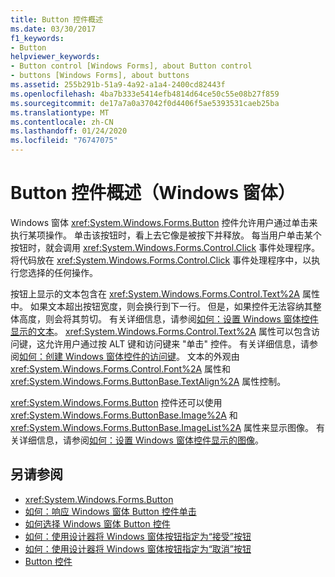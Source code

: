 ```yaml
---
title: Button 控件概述
ms.date: 03/30/2017
f1_keywords:
- Button
helpviewer_keywords:
- Button control [Windows Forms], about Button control
- buttons [Windows Forms], about buttons
ms.assetid: 255b291b-51a9-4a92-a1a4-2400cd82443f
ms.openlocfilehash: 4ba7b333e5414efb4814d64ce50c55e08b27f859
ms.sourcegitcommit: de17a7a0a37042f0d4406f5ae5393531caeb25ba
ms.translationtype: MT
ms.contentlocale: zh-CN
ms.lasthandoff: 01/24/2020
ms.locfileid: "76747075"
---
```

# <a name="button-control-overview-windows-forms"></a>Button 控件概述（Windows 窗体）
Windows 窗体 <xref:System.Windows.Forms.Button> 控件允许用户通过单击来执行某项操作。 单击该按钮时，看上去它像是被按下并释放。 每当用户单击某个按钮时，就会调用 <xref:System.Windows.Forms.Control.Click> 事件处理程序。 将代码放在 <xref:System.Windows.Forms.Control.Click> 事件处理程序中，以执行您选择的任何操作。  
  
 按钮上显示的文本包含在 <xref:System.Windows.Forms.Control.Text%2A> 属性中。 如果文本超出按钮宽度，则会换行到下一行。 但是，如果控件无法容纳其整体高度，则会将其剪切。 有关详细信息，请参阅[如何：设置 Windows 窗体控件显示的文本](how-to-set-the-text-displayed-by-a-windows-forms-control.md)。 <xref:System.Windows.Forms.Control.Text%2A> 属性可以包含访问键，这允许用户通过按 ALT 键和访问键来 "单击" 控件。 有关详细信息，请参阅[如何：创建 Windows 窗体控件的访问键](how-to-create-access-keys-for-windows-forms-controls.md)。 文本的外观由 <xref:System.Windows.Forms.Control.Font%2A> 属性和 <xref:System.Windows.Forms.ButtonBase.TextAlign%2A> 属性控制。  
  
 <xref:System.Windows.Forms.Button> 控件还可以使用 <xref:System.Windows.Forms.ButtonBase.Image%2A> 和 <xref:System.Windows.Forms.ButtonBase.ImageList%2A> 属性来显示图像。 有关详细信息，请参阅[如何：设置 Windows 窗体控件显示的图像](how-to-set-the-image-displayed-by-a-windows-forms-control.md)。  
  
## <a name="see-also"></a>另请参阅

- <xref:System.Windows.Forms.Button>
- [如何：响应 Windows 窗体 Button 控件单击](how-to-respond-to-windows-forms-button-clicks.md)
- [如何选择 Windows 窗体 Button 控件](ways-to-select-a-windows-forms-button-control.md)
- [如何：使用设计器将 Windows 窗体按钮指定为“接受”按钮](designate-a-wf-button-as-the-accept-button-using-the-designer.md)
- [如何：使用设计器将 Windows 窗体按钮指定为“取消”按钮](designate-a-wf-button-as-the-cancel-button-using-the-designer.md)
- [Button 控件](button-control-windows-forms.md)
